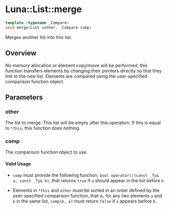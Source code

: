 # Luna::List::merge

```c++
template <typename _Compare>
void merge(List &other, _Compare comp)
```

Merges another list into this list. 

## Overview
No memory allocation or element copy/move will be performed, this function transfers elements by changing their pointers directly so that they link to the new list. Elements are compared using the user-specified comparison function object. 

## Parameters
### other
The list to merge. This list will be empty after this operation. If this is equal to `*this`, this function does nothing. 

### comp
The comparison function object to use. 

#### Valid Usage
* `comp` must provide the following function: `bool operator()(const _Ty& a, const _Ty& b)`, that returns `true` if `a` should appear in the list before `b`.

* Elements in `*this` and `other` must be sorted in an order defined by the user-specified comparison function, that is, for any two elements `a` and `b` in the same list, `comp(b, a)` must return `false` if `a` appears before `b`. 

